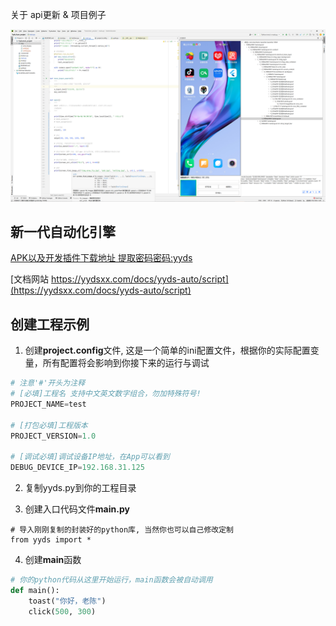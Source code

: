 关于 api更新 & 项目例子

![开发界面](show.png)

## 新一代自动化引擎

[APK以及开发插件下载地址 提取密码密码:yyds](https://chensiji.lanzoum.com/b00qihxte)

[文档网站 https://yydsxx.com/docs/yyds-auto/script](https://yydsxx.com/docs/yyds-auto/script)


## 创建工程示例
1. 创建**project.config**文件, 这是一个简单的ini配置文件，根据你的实际配置变量，所有配置将会影响到你接下来的运行与调试
```python title="工程目录/project.config"
# 注意'#'开头为注释
# [必填]工程名 支持中文英文数字组合，勿加特殊符号!
PROJECT_NAME=test

# [打包必填]工程版本
PROJECT_VERSION=1.0

# [调试必填]调试设备IP地址，在App可以看到
DEBUG_DEVICE_IP=192.168.31.125
```

2. 复制yyds.py到你的工程目录

3. 创建入口代码文件**main.py**
```
# 导入刚刚复制的封装好的python库, 当然你也可以自己修改定制
from yyds import *
```

4. 创建**main**函数
```python title="工程目录/main.py"
# 你的python代码从这里开始运行，main函数会被自动调用
def main():
    toast("你好，老陈")
    click(500, 300)
```